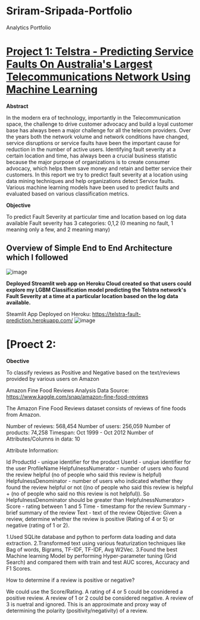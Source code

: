 # Sriram-Sripada-Portfolio
Analytics Portfolio

# [Project 1: Telstra - Predicting Service Faults On Australia's Largest Telecommunications Network Using Machine Learning](https://github.com/sriramsripada20s/Telstra_ML_endtoend_Project)

**Abstract**

In the modern era of technology, importantly in the Telecommunication space, the challenge to drive customer advocacy and build a loyal customer base has always been a major challenge for all the telecom providers. Over the years both the network volume and network conditions have changed, service disruptions or service faults have been the important cause for reduction in the number of active users. Identifying fault severity at a certain location and time, has always been a crucial business statistic because the major purpose of organizations is to create consumer advocacy, which helps them save money and retain and better service their customers. In this report we try to predict fault severity at a location using data mining techniques and help organizations detect Service faults. Various machine learning models have been used to predict faults and evaluated based on various classification metrics.

**Objective**

To predict Fault Severity at particular time and location based on log data available Fault severity has 3 categories: 0,1,2 (0 meaning no fault, 1 meaning only a few, and 2 meaning many)

## Overview of Simple End to End Architecture which I followed
![image](https://user-images.githubusercontent.com/49833524/220527312-afb87a95-33fa-42ba-b230-c7f1201839c0.png)

**Deployed Streamlit web app on Heroku Cloud created so that users could explore my LGBM Classification model predicting the Telstra network's Fault Severity at a time at a particular location based on the log data available.**

Steamlit App Deployed on Heroku: https://telstra-fault-prediction.herokuapp.com/
![image](https://user-images.githubusercontent.com/49833524/220527542-b910db0e-6faf-46c0-ae06-bbce513f94ee.png)


# [Proect 2: 

**Obective**

To classify reviews as Positive and Negative based on the text/reviews provided by various users on Amazon

Amazon Fine Food Reviews Analysis Data Source: https://www.kaggle.com/snap/amazon-fine-food-reviews

The Amazon Fine Food Reviews dataset consists of reviews of fine foods from Amazon.

Number of reviews: 568,454 Number of users: 256,059 Number of products: 74,258 Timespan: Oct 1999 - Oct 2012 Number of Attributes/Columns in data: 10

Attribute Information:

Id ProductId - unique identifier for the product UserId - unqiue identifier for the user ProfileName HelpfulnessNumerator - number of users who found the review helpful (no of people who said this review is helpful) HelpfulnessDenominator - number of users who indicated whether they found the review helpful or not ((no of people who said this review is helpful + (no of people who said no this review is not helpful)). So HelpfulnessDenominator should be greater than HelpfulnessNumerator> Score - rating between 1 and 5 Time - timestamp for the review Summary - brief summary of the review Text - text of the review Objective: Given a review, determine whether the review is positive (Rating of 4 or 5) or negative (rating of 1 or 2).

1.Used SQLite database and python to perform data loading and data extraction.
2.Transformed text using various featurization techniques like Bag of words, Bigrams, TF-IDF, TF-IDF, Avg W2Vec.
3.Found the best Machine learning Model by performing Hyper-parameter tuning (Grid Search) and compared them with train and test AUC scores, Accuracy and F1 Scores.

How to determine if a review is positive or negative?

We could use the Score/Rating. A rating of 4 or 5 could be cosnidered a positive review. A review of 1 or 2 could be considered negative. A review of 3 is nuetral and ignored. This is an approximate and proxy way of determining the polarity (positivity/negativity) of a review.
